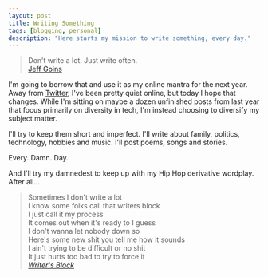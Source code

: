 ```yaml
---
layout: post
title: Writing Something
tags: [blogging, personal]
description: "Here starts my mission to write something, every day."
---
```


> Don’t write a lot. Just write often.<br />
> [Jeff Goins](http://goinswriter.com/write-every-day/)

I'm going to borrow that and use it as my online mantra for the next year. Away from [Twitter](https://twitter.com/aebsr), I've been pretty quiet online, but today I hope that changes. While I'm sitting on maybe a dozen unfinished posts from last year that focus primarily on diversity in tech, I'm instead choosing to diversify my subject matter.

I'll try to keep them short and imperfect. I'll write about family, politics, technology, hobbies and music. I'll post poems, songs and stories.

Every. Damn. Day.

And I'll try my damnedest to keep up with my Hip Hop derivative wordplay. After all...

> Sometimes I don't write a lot<br />
> I know some folks call that writers block<br />
> I just call it my process<br />
> It comes out when it's ready to I guess<br />
> I don't wanna let nobody down so<br />
> Here's some new shit you tell me how it sounds<br />
> I ain't trying to be difficult or no shit<br />
> It just hurts too bad to try to force it<br />
> *[Writer's Block](http://genius.com/Brother-ali-writers-block-lyrics)*
